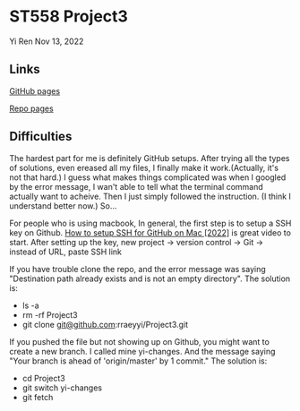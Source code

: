 ST558 Project3
================
Yi Ren
Nov 13, 2022

## Links
[GitHub pages](https://rraeyyi.github.io/Project3)

[Repo pages](https://github.com/rraeyyi/Project3)

## Difficulties
The hardest part for me is definitely GitHub setups. After trying all the types of solutions, even ereased all my files, I finally make it work.(Actually, it's not that hard.) I guess what makes things complicated was when I googled by the error message, I wan't able to tell what the terminal command actually want to acheive. Then I just simply followed the instruction. (I think I understand better now.) So...

For people who is using macbook,
In general, the first step is to setup a SSH key on Github. [How to setup SSH for GitHub on Mac [2022]](https://www.youtube.com/watch?v=nZYJKXXMvkM) is great video to start. After setting up the key, new project -> version control -> Git -> instead of URL, paste SSH link 

If you have trouble clone the repo, and the error message was saying "Destination path already exists and is not an empty directory". The solution is:
+ ls -a
+ rm -rf Project3
+ git clone git@github.com:rraeyyi/Project3.git

If you pushed the file but not showing up on Github, you might want to create a new branch. I called mine yi-changes. And the message saying "Your branch is ahead of 'origin/master' by 1 commit." The solution is:
+ cd Project3
+ git switch yi-changes
+ git fetch



